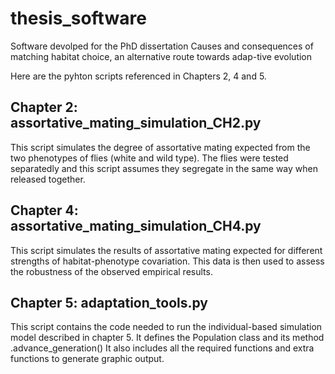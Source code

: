 # thesis_software
Software devolped for the PhD dissertation Causes and consequences of matching habitat choice, an alternative route towards adap-tive evolution

Here are the pyhton scripts referenced in Chapters 2, 4 and 5.

Chapter 2: assortative_mating_simulation_CH2.py
------------------------------------------------
This script simulates the degree of assortative mating expected from the two phenotypes of flies (white and wild type).
The flies were tested separatedly and this script assumes they segregate in the same way when released together. 

Chapter 4: assortative_mating_simulation_CH4.py
------------------------------------------------
This script simulates the results of assortative mating expected for different strengths of habitat-phenotype covariation.
This data is then used to assess the robustness of the observed empirical results.

Chapter 5: adaptation_tools.py
------------------------------
This script contains the code needed to run the individual-based simulation model described in chapter 5. 
It defines the Population class and its method .advance_generation()
It also includes all the required functions and extra functions to generate graphic output. 
